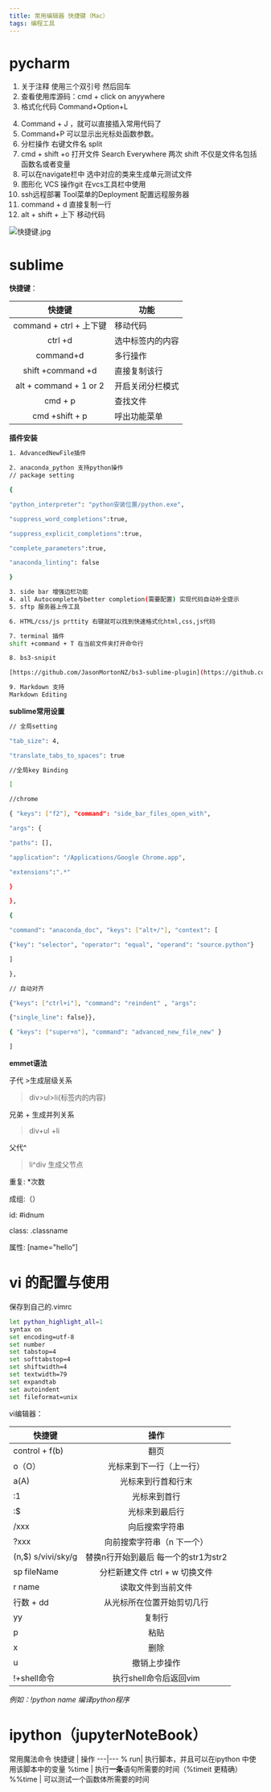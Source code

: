```yaml
---
title: 常用编辑器 快捷键（Mac）
tags: 编程工具
---
```

# pycharm
1. 关于注释 使用三个双引号 然后回车
2. 查看使用库源码：cmd + click on anyywhere
3. 格式化代码 Command+Option+L
<!--more-->
4. Command + J ，就可以直接插入常用代码了
5. Command+P 可以显示出光标处函数参数。
6. 分栏操作 右键文件名 split 
7. cmd + shift +o 打开文件 Search Everywhere 两次 shift 不仅是文件名包括函数名或者变量
8. 可以在navigate栏中 选中对应的类来生成单元测试文件
9. 图形化 VCS 操作git 在vcs工具栏中使用
10. ssh远程部署 Tool菜单的Deployment 配置远程服务器
11. command + d 直接复制一行
12. alt + shift + 上下 移动代码

![快捷键.jpg](https://upload-images.jianshu.io/upload_images/9531730-ba94c774f8c62a27.jpg?imageMogr2/auto-orient/strip%7CimageView2/2/w/1240)

# sublime
**快捷键**：

快捷键 | 功能
:---:|---
command + ctrl + 上下键| 移动代码
ctrl +d | 选中标签内的内容
command+d | 多行操作
shift +command +d | 直接复制该行
alt + command + 1 or 2 | 开启关闭分栏模式
cmd + p | 查找文件
cmd +shift + p | 呼出功能菜单

**插件安装**

```bash
1. AdvancedNewFile插件

2. anaconda_python 支持python操作 
// package setting

{

"python_interpreter": "python安装位置/python.exe",

"suppress_word_completions":true,

"suppress_explicit_completions":true,

"complete_parameters":true,

"anaconda_linting": false

}

3. side bar 增强边栏功能
4. all Autocomplete与better completion(需要配置) 实现代码自动补全提示
5. sftp 服务器上传工具

6. HTML/css/js prttity 右键就可以找到快速格式化html,css,js代码

7. terminal 插件
shift +command + T 在当前文件夹打开命令行

8. bs3-snipit

[https://github.com/JasonMortonNZ/bs3-sublime-plugin](https://github.com/JasonMortonNZ/bs3-sublime-plugin)

9. Markdown 支持
Markdown Editing 
```

**sublime常用设置**
```bash
// 全局setting

"tab_size": 4,

"translate_tabs_to_spaces": true

//全局key Binding

[

//chrome

{ "keys": ["f2"], "command": "side_bar_files_open_with",

"args": {

"paths": [],

"application": "/Applications/Google Chrome.app",

"extensions":".*"

}

},

{

"command": "anaconda_doc", "keys": ["alt+/"], "context": [

{"key": "selector", "operator": "equal", "operand": "source.python"}

]

},

// 自动对齐

{"keys": ["ctrl+i"], "command": "reindent" , "args":

{"single_line": false}},

{ "keys": ["super+n"], "command": "advanced_new_file_new" }

]
```

**emmet语法**

子代 >生成层级关系

> div>ul>li{标签内的内容}

兄弟 + 生成并列关系
> div+ul +li

父代^
> li^div 生成父节点

重复: *次数

成组:（）

id: #idnum

class: .classname

属性: [name="hello"]

# vi 的配置与使用
保存到自己的.vimrc
```bash
let python_highlight_all=1
syntax on
set encoding=utf-8
set number
set tabstop=4
set softtabstop=4
set shiftwidth=4
set textwidth=79
set expandtab
set autoindent
set fileformat=unix

```

vi编辑器：

快捷键 | 操作
---|:---:
control + f(b)  | 翻页
o（O）| 光标来到下一行（上一行）
a(A) | 光标来到行首和行末 
:1 | 光标来到首行
:$ | 光标来到最后行
/xxx | 向后搜索字符串
?xxx | 向前搜索字符串（n 下一个）
(n,$) s/vivi/sky/g | 替换n行开始到最后 每一个的str1为str2
sp fileName | 分栏新建文件 ctrl + w 切换文件
r name  | 读取文件到当前文件
行数 + dd | 从光标所在位置开始剪切几行
yy | 复制行
p | 粘贴
x | 删除
u |撤销上步操作
!+shell命令 | 执行shell命令后返回vim
*例如：!python name 编译python程序*

# ipython（jupyterNoteBook）
常用魔法命令
快捷键 | 操作
---|---
% run| 执行脚本，并且可以在ipython 中使用该脚本中的变量
%time | 执行**一条**语句所需要的时间（%timeit 更精确）
%%time | 可以测试一个函数体所需要的时间
